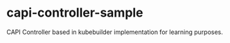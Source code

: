 # capi-controller-sample
CAPI Controller based in kubebuilder implementation for learning purposes.
